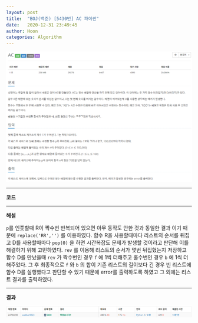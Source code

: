 ```yaml
---
layout: post
title:  "BOJ(백준) [5430번] AC 파이썬"
date:   2020-12-31 23:49:45
author: Hoon
categories: Algorithm
---
```


![AC문제.PNG](https://github.com/hoon-923/hoon-923.github.io/blob/main/_images/Algorithm/BOJ/5430/AC%EB%AC%B8%EC%A0%9C.PNG?raw=true)

----

**코드**

<script src="https://gist.github.com/hoon-923/1e989dc0778710ef932644fa06b8e8b9.js"></script>

----

**해설**

`p`를 인풋할때 R이 짝수번 반복되어 있으면 아무 동작도 안한 것과 동일한 결과 이기 때문에 `replace('RR','')` 를 이용하였다. 함수 R을 사용할때마다 리스트의 순서를 뒤집고 D를 사용할때마다 `pop(0)` 을 하면 시간복잡도 문제가 발생할 것이라고 판단해 이를 해결하기 위해 고민하였다. `rev` 를 이용해 리스트의 순서가 몇번 뒤집혔는지 저장하고 함수 D를 만났을때 `rev` 가 짝수번인 경우 `f` 에 1씩 더해주고 홀수번인 경우 `b` 에 1씩 더해주었다.  그 후 최종적으로 `f` 와 `b` 의 합이 기존 리스트의 길이보다 긴 경우 빈 리스트에 함수 D를 실행했다고 판단할 수 있기 때문에 error를 출력하도록 하였고 그 외에는 리스트 결과를 출력하였다.

----

**결과**

![AC결과.PNG](https://github.com/hoon-923/hoon-923.github.io/blob/main/_images/Algorithm/BOJ/5430/AC%EA%B2%B0%EA%B3%BC.PNG?raw=true)



